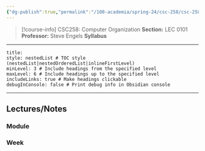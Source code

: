 ```yaml
---
{"dg-publish":true,"permalink":"/100-academia/spring-24/csc-258/csc-258/","tags":["course-page","cs","university"],"created":"2024-06-22T16:06:17.000-07:00","updated":"2024-10-30T17:52:21.945-07:00"}
---
```



> [!course-info] CSC258: Computer Organization
> **Section:** LEC 0101
> **Professor:** Steve Engels
> **Syllabus**

---

```table-of-contents
title:
style: nestedList # TOC style (nestedList|nestedOrderedList|inlineFirstLevel)
minLevel: 3 # Include headings from the specified level
maxLevel: 6 # Include headings up to the specified level
includeLinks: true # Make headings clickable
debugInConsole: false # Print debug info in Obsidian console
```

---

## Lectures/Notes

### Module



### Week

